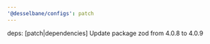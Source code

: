 ```yaml
---
'@desselbane/configs': patch
---
```


deps: [patch|dependencies] Update package zod from 4.0.8 to 4.0.9
